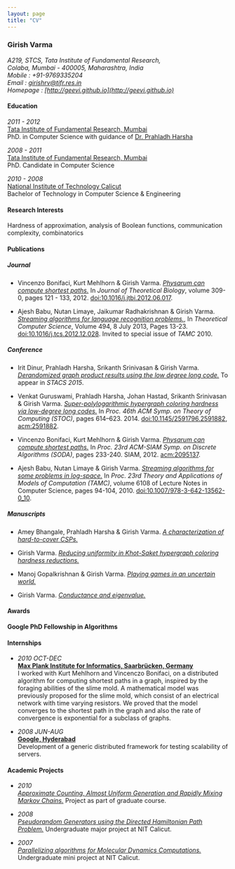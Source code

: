 ```yaml
---
layout: page
title: "CV"
---
```


### Girish Varma

_A219, STCS, Tata Institute of Fundamental Research,  
Colaba, Mumbai - 400005, Maharashtra, India  
Mobile : +91-9769335204    
Email : girishrv@tifr.res.in   
Homepage : [http://geevi.github.io](http://geevi.github.io)_

#### Education

*2011 - 2012*  
[Tata Institute of Fundamental Research, Mumbai](http://www.tcs.tifr.res.in)  
PhD. in Computer Science with guidance of [Dr. Prahladh Harsha](http://www.tcs.tifr.res.in/~prahladh)

*2008 - 2011*   
[Tata Institute of Fundamental Research, Mumbai](http://www.tcs.tifr.res.in)    
PhD. Candidate in Computer Science  								  

*2010 - 2008*  
[National Institute of Technology Calicut](http://www.nitc.ac.in)    
Bachelor of Technology in Computer Science & Engineering

#### Research Interests

Hardness of approximation, analysis of Boolean functions, communication complexity, combinatorics

#### Publications

##### Journal

- Vincenzo Bonifaci, Kurt Mehlhorn & Girish Varma. *[Physarum can compute shortest paths.](http://arxiv.org/abs/1106.0423)* In *Journal of Theoretical Biology*, volume 309-0, pages 121 - 133, 2012. [doi:10.1016/j.jtbi.2012.06.017](). 

- Ajesh Babu, Nutan Limaye, Jaikumar Radhakrishnan & Girish Varma. *[Streaming algorithms for language recognition problems.](http://arxiv.org/abs/1104.0848)*, In *Theoretical Computer Science*, Volume 494, 8 July 2013, Pages 13-23. [doi:10.1016/j.tcs.2012.12.028](). Invited to special issue of *TAMC* 2010.
  
##### Conference

- Irit Dinur, Prahladh Harsha, Srikanth Srinivasan & Girish Varma. *[Derandomized graph product results using the low degree long code.](http://arxiv.org/1411.3517)* To appear in *STACS 2015*.  

- Venkat Guruswami, Prahladh Harsha, Johan Hastad, Srikanth Srinivasan & Girish Varma. *[Super-polylogarithmic hypergraph coloring hardness via low-degree long codes.](http://arxiv.org/abs/1311.7407)* In *Proc. 46th ACM Symp. on Theory of Computing (STOC)*, pages 614–623. 2014. [doi:10.1145/2591796.2591882](), [acm:2591882](http://dl.acm.org/citation.cfm?id=2591882). 

- Vincenzo Bonifaci, Kurt Mehlhorn & Girish Varma. *[Physarum can compute shortest paths.](http://arxiv.org/abs/1106.0423)*  In *Proc. 23rd ACM-SIAM Symp. on Discrete Algorithms (SODA)*, pages 233-240. SIAM, 2012.  [acm:2095137](http://dl.acm.org/citation.cfm?id=2095137). 

- Ajesh Babu, Nutan Limaye & Girish Varma. *[Streaming algorithms for some problems in log-space.](http://arxiv.org/abs/1104.0848)*  In *Proc. 23rd Theory and Applications of Models of Computation (TAMC)*, volume 6108 of
Lecture Notes in Computer Science, pages 94-104, 2010.  [doi:10.1007/978-3-642-13562-0\_10](). 


##### Manuscripts

- Amey Bhangale, Prahladh Harsha & Girish Varma. *[A characterization of hard-to-cover CSPs.](http://arxiv.org/abs/1411.7747)*

- Girish Varma. *[Reducing uniformity in Khot-Saket hypergraph coloring hardness reductions.](http://arxiv.org/abs/1408.0262)* 

- Manoj Gopalkrishnan & Girish Varma. *[Playing games in an uncertain world.](http://arxiv.org/abs/1402.4570)* 

- Girish Varma. *[Conductance and eigenvalue.](http://arxiv.org/1009.1756)*

#### Awards
**Google PhD Fellowship in Algorithms**

#### Internships

- *2010 OCT-DEC*  
**[Max Plank Institute for Informatics, Saarbrücken, Germany](http://www.mpi-inf.mpg.de/)**    
       I worked with Kurt
Mehlhorn and Vincenczo Bonifaci, on a distributed algorithm for computing shortest paths in a
graph, inspired by the foraging abilities of the slime mold. A
mathematical model was previously proposed for the slime mold, which
consist of an electrical network with time varying resistors. We proved
that the model converges to the shortest path in the graph and also the rate of 
convergence is exponential for a subclass of graphs. 

- *2008 JUN-AUG*  
**[Google, Hyderabad](http://www.google.co.in/intl/en/jobs/indialocations/hyderabad/)**       
       Development of a generic distributed framework for testing scalability of servers.

#### Academic Projects

- *2010*  
  *[Approximate Counting, Almost Uniform Generation and Rapidly Mixing
  Markov Chains.](http://db.tt/BZY0S96)* Project as part of graduate course.
  

- *2008*  
 *[Pseudorandom Generators using the Directed Hamiltonian Path Problem.](http://db.tt/1IWajMY)* Undergraduate major project at NIT Calicut.
 
- *2007*   
  *[Parallelizing algorithms for Molecular Dynamics Computations.](http://db.tt/8Q0GbSY)* Undergraduate mini project at NIT Calicut.




